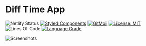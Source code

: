 # Diff Time App

![Netlify Status](https://api.netlify.com/api/v1/badges/4ca379d0-45e1-4afb-b4e4-81df3db806de/deploy-status)
[![Styled Components](https://img.shields.io/badge/style-%F0%9F%92%85%20styled--components-orange.svg?colorB=daa357&colorA=db748e)](https://github.com/styled-components/styled-components)
[![GitMoji](https://img.shields.io/badge/Gitmoji-%F0%9F%8E%A8%20-FFDD67.svg)](https://gitmoji.dev)
[![License: MIT](https://img.shields.io/badge/License-MIT-blue.svg)](https://opensource.org/licenses/MIT)
![Lines Of Code](https://img.shields.io/tokei/lines/github.com/UltiRequiem/diff-time?color=blue&label=Total%20Lines)
[![Language Grade](https://img.shields.io/lgtm/grade/javascript/g/UltiRequiem/diff-time.svg?logo=lgtm&logoWidth=18)](https://lgtm.com/projects/g/UltiRequiem/diff-time/context:javascript)

![Screenshots](https://i.imgur.com/UJaMKCT.png)
